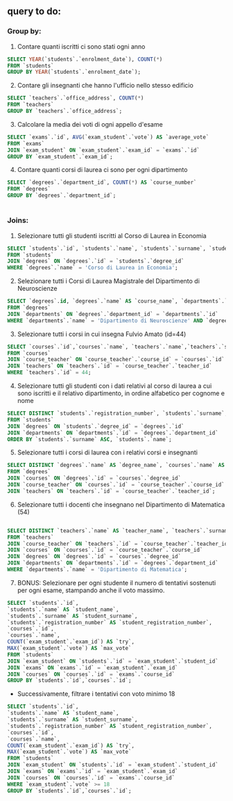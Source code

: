 ## query to do:

### Group by:
1. Contare quanti iscritti ci sono stati ogni anno
```sql
SELECT YEAR(`students`.`enrolment_date`), COUNT(*)
FROM `students`
GROUP BY YEAR(`students`.`enrolment_date`);
```

2. Contare gli insegnanti che hanno l'ufficio nello stesso edificio
```sql
SELECT `teachers`.`office_address`, COUNT(*)
FROM `teachers`
GROUP BY `teachers`.`office_address`;
```

3. Calcolare la media dei voti di ogni appello d'esame
```sql
SELECT `exams`.`id`, AVG(`exam_student`.`vote`) AS `average_vote`
FROM `exams`
JOIN `exam_student` ON `exam_student`.`exam_id` = `exams`.`id`
GROUP BY `exam_student`.`exam_id`;
```

4. Contare quanti corsi di laurea ci sono per ogni dipartimento
```sql
SELECT `degrees`.`department_id`, COUNT(*) AS `course_number`
FROM `degrees`
GROUP BY `degrees`.`department_id`;
```

#
#

### Joins:
1. Selezionare tutti gli studenti iscritti al Corso di Laurea in Economia

```sql
SELECT `students`.`id`, `students`.`name`, `students`.`surname`, `students`.`degree_id`, `degrees`.`name`
FROM `students`
JOIN `degrees` ON `degrees`.`id` = `students`.`degree_id`
WHERE `degrees`.`name` = 'Corso di Laurea in Economia';
```

2. Selezionare tutti i Corsi di Laurea Magistrale del Dipartimento di Neuroscienze
```sql
SELECT `degrees`.id, `degrees`.`name` AS `course_name`, `departments`.`name` AS `department`
FROM `degrees`
JOIN `departments` ON `degrees`.`department_id` = `departments`.`id`
WHERE `departments`.`name` = 'Dipartimento di Neuroscienze' AND `degrees`.`level` = 'magistrale';
```

3. Selezionare tutti i corsi in cui insegna Fulvio Amato (id=44)
```sql
SELECT `courses`.`id`,`courses`.`name`, `teachers`.`name`,`teachers`.`surname`
FROM `courses`
JOIN `course_teacher` ON `course_teacher`.`course_id` = `courses`.`id`
JOIN `teachers` ON `teachers`.`id` = `course_teacher`.`teacher_id`
WHERE `teachers`.`id` = 44;
```

4. Selezionare tutti gli studenti con i dati relativi al corso di laurea a cui sono iscritti e il relativo dipartimento, in ordine alfabetico per cognome e nome
```sql
SELECT DISTINCT `students`.`registration_number`, `students`.`surname`,`students`.`name`,`degrees`.`name` AS `degree`,`departments`.`name` AS `department`
FROM `students`
JOIN `degrees` ON `students`.`degree_id` = `degrees`.`id`
JOIN `departments` ON `departments`.`id` = `degrees`.`department_id`
ORDER BY `students`.`surname` ASC, `students`.`name`;
```

5. Selezionare tutti i corsi di laurea con i relativi corsi e insegnanti
```sql
SELECT DISTINCT `degrees`.`name` AS `degree_name`, `courses`.`name` AS `course_name`, `teachers`.`name` AS `teacher_name`,`teachers`.`surname` AS `teacher_surname`
FROM `degrees`
JOIN `courses` ON `degrees`.`id` = `courses`.`degree_id`
JOIN `course_teacher` ON `courses`.`id` = `course_teacher`.`course_id`
JOIN `teachers` ON `teachers`.`id` = `course_teacher`.`teacher_id`;
```

6. Selezionare tutti i docenti che insegnano nel Dipartimento di Matematica (54)
```sql

SELECT DISTINCT `teachers`.`name` AS `teacher_name`, `teachers`.`surname` AS `teacher_surname`,`departments`.`name`
FROM `teachers`
JOIN `course_teacher` ON `teachers`.`id` = `course_teacher`.`teacher_id`
JOIN `courses` ON `courses`.`id` = `course_teacher`.`course_id`
JOIN `degrees` ON `degrees`.`id` = `courses`.`degree_id`
JOIN `departments` ON `departments`.`id` = `degrees`.`department_id`
WHERE `departments`.`name` = 'Dipartimento di Matematica';

```

7. BONUS: Selezionare per ogni studente il numero di tentativi sostenuti per ogni esame, stampando anche il voto massimo.
```sql
SELECT `students`.`id`,
`students`.`name` AS `student_name`,
`students`.`surname` AS `student_surname`,
`students`.`registration_number` AS `student_registration_number`,
`courses`.`id`,
`courses`.`name`,
COUNT(`exam_student`.`exam_id`) AS `try`,
MAX(`exam_student`.`vote`) AS `max_vote`
FROM `students`
JOIN `exam_student` ON `students`.`id` = `exam_student`.`student_id`
JOIN `exams` ON `exams`.`id` = `exam_student`.`exam_id`
JOIN `courses` ON `courses`.`id` = `exams`.`course_id`
GROUP BY `students`.`id`,`courses`.`id`;
```
-  Successivamente, filtrare i tentativi con voto minimo 18
```sql
SELECT `students`.`id`,
`students`.`name` AS `student_name`,
`students`.`surname` AS `student_surname`,
`students`.`registration_number` AS `student_registration_number`,
`courses`.`id`,
`courses`.`name`,
COUNT(`exam_student`.`exam_id`) AS `try`,
MAX(`exam_student`.`vote`) AS `max_vote`
FROM `students`
JOIN `exam_student` ON `students`.`id` = `exam_student`.`student_id`
JOIN `exams` ON `exams`.`id` = `exam_student`.`exam_id`
JOIN `courses` ON `courses`.`id` = `exams`.`course_id`
WHERE `exam_student`.`vote` >= 18
GROUP BY `students`.`id`,`courses`.`id`;
```